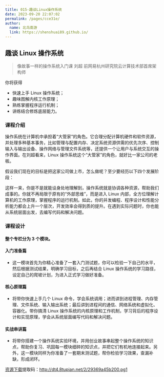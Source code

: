 ```yaml
---
title: 015-趣谈Linux操作系统
date: 2023-09-20 22:07:02
permalink: /pages/cce31e/
author:
  name: 北鸟南游
  link: https://shenshuai89.github.io/
---
```


## 趣谈 Linux 操作系统

> 像故事一样的操作系统入门课
> 刘超 前网易杭州研究院云计算技术部首席架构师

你将获得

- 快速上手 Linux 操作系统；
- 趣味图解内核工作原理；
- 熟练掌握程序运行机制；
- 讲练结合修炼底层能力。

### 课程介绍

操作系统在计算机中承担着“大管家”的角色。它合理分配计算机硬件和软件资源，并处理多种基本事务，比如管理与配置内存、决定系统资源供需的优先次序、控制输入与输出设备、操作网络与管理文件系统等，还提供一个让用户与系统交互的操作界面。在刘超看来，Linux 操作系统这个“大管家”的角色，就好比一家公司的老板。

假设我们现在的目标是把这家公司做上市，怎么做呢？至少要经历以下四个发展阶段：

这样一来，你是不是就能设身处地理解到，操作系统就是协调各种资源，帮助我们成事的。你就不再局限于原有的“外部思维”，而是进入 Linux 内部，全方位理解计算机的工作原理，掌握程序的运行机制。如此，你的并发编程、程序设计和性能分析能力都会上升一个层次，开发效率会得到质的提升。在遇到实际问题时，你也能从系统层面出发，去编写代码和解决问题。

### 课程设计

#### 整个专栏分为 3 个模块。

#### 入门准备篇

- 这一模块首先为你精心准备了一套入门测试题，你可以检验一下自己的水平，然后根据测试结果，明确学习目标，之后再结合 Linux 操作系统的学习路径，设定自己的爬坡计划，为进入正式学习做好准备。

#### 核心原理篇

- 将带你快速上手几个 Linux 命令，学会系统调用；进而讲到进程管理、内存管理、文件系统、输入输出系统；最后讲到进程间的通信、网络系统和虚拟化、容器化。带你搞清 Linux 操作系统的内核原理和工作机制，学习背后的程序设计和实现原理，学会从系统层面编写代码和解决问题。

#### 实战串讲篇

- 将带你搭建一个操作系统实验环境，并用创业故事串起整个操作系统的知识点，帮助你复习、巩固每一模块细碎的知识点，并把它们有机地连接起来。另外，这一模块同样为你准备了一套期末测试题，帮你检验学习效果，查漏补缺，形成闭环。

[资源下载](https://pan.baidu.com/s/1DlMxXXMrDV0FJSYgc1Tx-A)提取码：http://dt4.8tupian.net/2/29369a45b200.pg1
